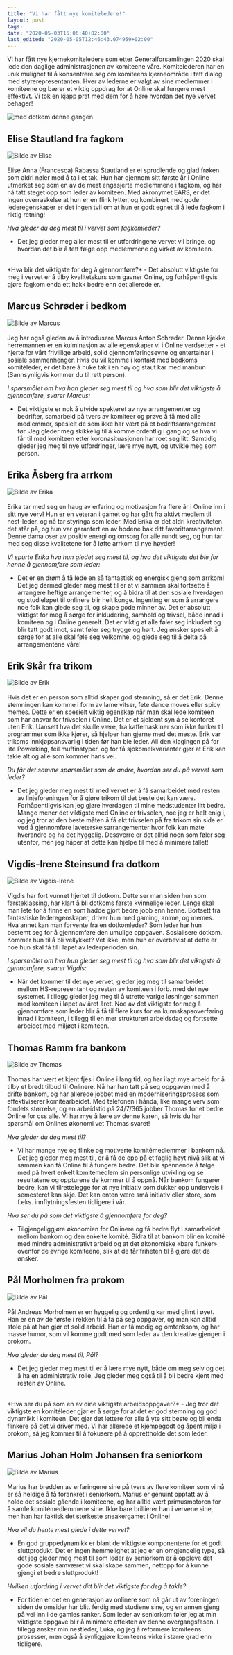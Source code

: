 ```yaml
---
title: "Vi har fått nye komiteledere!"
layout: post
tags: 
date: "2020-05-03T15:06:40+02:00"
last_edited: "2020-05-05T12:46:43.074959+02:00"
---
```

Vi har fått nye kjernekomiteledere som etter Generalforsamlingen 2020 skal lede den daglige administrasjonen av komiteene våre. Komitelederen har en unik mulighet til å konsentrere seg om komiteens kjerneområde i tett dialog med styrerepresentanten. Hver av lederne er valgt av sine medlemmer i komiteene og bærer et viktig oppdrag for at Online skal fungere mest effektivt. Vi tok en kjapp prat med dem for å høre hvordan det nye vervet behager!

![med dotkom denne gangen](https://online.ntnu.no/media/images/responsive/92cd723b-9b23-42e6-888a-5a138a5c198f.jpeg)

## Elise Stautland fra fagkom

![Bilde av Elise](https://i.imgur.com/8uOVjpq.jpg)  
<br>
Elise Anna (Francesca) Rabassa Stautland er ei sprudlende og glad frøken som aldri nøler med å ta i et tak. Hun har gjennom sitt første år i Online utmerket seg som en av de mest engasjerte medlemmene i fagkom, og har nå tatt steget opp som leder av komiteen. Med akronymet EARS, er det ingen overraskelse at hun er en flink lytter, og kombinert med gode lederegenskaper er det ingen tvil om at hun er godt egnet til å lede fagkom i riktig retning!

*Hva gleder du deg mest til i vervet som fagkomleder?*  

- Det jeg gleder meg aller mest til er utfordringene vervet vil bringe, og hvordan det blir å tett følge opp medlemmene og virket av komiteen.  
<br>
*Hva blir det viktigste for deg å gjennomføre?*  
- Det absolutt viktigste for meg i vervet er å tilby kvalitetskurs som gavner Online, og forhåpentligvis gjøre fagkom enda ett hakk bedre enn det allerede er.  
<br>

## Marcus Schrøder i bedkom

![Bilde av Marcus](https://i.imgur.com/92qYC8g.jpg)  
<br>
Jeg har også gleden av å introdusere Marcus Anton Schrøder. Denne kjekke herremannen er en kulminasjon av alle egenskaper vi i Online verdsetter - et hjerte for vårt frivillige arbeid, solid gjennomføringsevne og entertainer i sosiale sammenhenger. Hvis du vil komme i kontakt med bedkoms komitèleder, er det bare å huke tak i en høy og staut kar med manbun (Sannsynligvis kommer du til rett person).

*I spørsmålet om hva han gleder seg mest til og hva som blir det viktigste å gjennomføre, svarer Marcus:*  

- Det viktigste er nok å utvide spekteret av nye arrangementer og bedrifter, samarbeid på tvers av komiteer og prøve å få med alle medlemmer, spesielt de som ikke har vært på et bedriftsarrangement før. Jeg gleder meg skikkelig til å komme ordentlig i gang og se hva vi får til med komiteen etter koronasituasjonen har roet seg litt. Samtidig gleder jeg meg til nye utfordringer, lære mye nytt, og utvikle meg som person.  

## Erika Åsberg fra arrkom

![Bilde av Erika](https://i.imgur.com/fsPaMMY.jpg)  
<br>
Erika tar med seg en haug av erfaring og motivasjon fra flere år i Online inn i sitt nye verv! Hun er en veteran i gamet og har gått fra aktivt medlem til nest-leder, og nå tar styringa som leder. Med Erika er det aldri kreativiteten det står på, og hun var garantert en av hodene bak ditt favorittarrangement. Denne dama oser av positiv energi og omsorg for alle rundt seg, og hun tar med seg disse kvalitetene for å løfte arrkom til nye høyder!

*Vi spurte Erika hva hun gledet seg mest til, og hva det viktigste det ble for henne å gjennomføre som leder:*  

- Det er en drøm å få lede en så fantastisk og energisk gjeng som arrkom! Det jeg dermed gleder meg mest til er at vi sammen skal fortsette å arrangere heftige arrangementer, og å bidra til at den sosiale hverdagen og studieløpet til onlinere blir helt konge. Ingenting er som å arrangere noe folk kan glede seg til, og skape gode minner av. Det er absolutt viktigst for meg å sørge for inkludering, samhold og trivsel, både innad i komiteen og i Online generelt. Det er viktig at alle føler seg inkludert og blir tatt godt imot, samt føler seg trygge og hørt. Jeg ønsker spesielt å sørge for at alle skal føle seg velkomne, og glede seg til å delta på arrangementene våre!  

## Erik Skår fra trikom

![Bilde av Erik](https://i.imgur.com/7w8T28h.jpg)  
<br>
Hvis det er én person som alltid skaper god stemning, så er det Erik. Denne stemningen kan komme i form av lame vitser, fete dance moves eller spicy memes. Dette er en spesielt viktig egenskap når man skal lede komiteen som har ansvar for trivselen i Online. Det er et sjeldent syn å se kontoret uten Erik. Uansett hva det skulle være, fra kaffemaskiner som ikke funker til programmer som ikke kjører, så hjelper han gjerne med det meste. Erik var trikoms innkjøpsansvarlig i tiden før han ble leder. All den klagingen på for lite Powerking, feil muffinstyper, og for få sjokomelkvarianter gjør at Erik kan takle alt og alle som kommer hans vei.  

*Du får det samme spørsmålet som de andre, hvordan ser du på vervet som leder?*  

- Det jeg gleder meg mest til med vervet er å få samarbeidet med resten av linjeforeningen for å gjøre trikom til det beste det kan være. Forhåpentligvis kan jeg gjøre hverdagen til mine medstudenter litt bedre. Mange mener det viktigste med Online er trivselen, noe jeg er helt enig i, og jeg tror at den beste måten å få økt trivselen på fra trikom sin side er ved å gjennomføre laveterskelsarrangementer hvor folk kan møte hverandre og ha det hyggelig. Dessverre er det alltid noen som føler seg utenfor, men jeg håper at dette kan hjelpe til med å minimere tallet!  

## Vigdis-Irene Steinsund fra dotkom

![Bilde av Vigdis-Irene](https://i.imgur.com/tFnFH44.jpg)  
<br>
Vigdis har fort vunnet hjertet til dotkom. Dette ser man siden hun som førsteklassing, har klart å bli dotkoms første kvinnelige leder. Lenge skal man lete for å finne en som hadde gjort bedre jobb enn henne. Bortsett fra fantastiske lederegenskaper, driver hun med gaming, anime, og memes. Hva annet kan man forvente fra en dotkomleder? Som leder har hun bestemt seg for å gjennomføre den umulige oppgaven. Sosialisere dotkom. Kommer hun til å bli vellykket? Vet ikke, men hun er overbevist at dette er noe hun skal få til i løpet av lederperioden sin.  

*I spørsmålet om hva hun gleder seg mest til og hva som blir det viktigste å gjennomføre, svarer Vigdis:*  

- Når det kommer til det nye vervet, gleder jeg meg til samarbeidet mellom HS-representant og resten av komiteen i forb. med det nye systemet. I tillegg gleder jeg meg til å utrette varige løsninger sammen med komiteen i løpet av året året. Noe av det viktigste for meg å gjennomføre som leder blir å få til flere kurs for en kunnskapsoverføring innad i komiteen, i tillegg til en mer strukturert arbeidsdag og fortsette arbeidet med miljøet i komiteen.

## Thomas Ramm fra bankom

![Bilde av Thomas](https://i.imgur.com/nE60dxJ.jpg)  
<br>
Thomas har vært et kjent fjes i Online i lang tid, og har ilagt mye arbeid for å tilby et bredt tilbud til Onlinere. Nå har han tatt på seg oppgaven med å drifte bankom, og har allerede jobbet med en moderniseringsprosess som effektiviserer komitéarbeidet. Med telefonen i hånda, like mange verv som fondets størrelse, og en arbeidstid på 24/7/365 jobber Thomas for et bedre Online for oss alle. Vi har mye å lære av denne karen, så hvis du har spørsmål om Onlines økonomi vet Thomas svaret!  

*Hva gleder du deg mest til?*  

- Vi har mange nye og flinke og motiverte komitémedlemmer i bankom nå. Det jeg gleder meg mest til, er å få de opp på et faglig høyt nivå slik at vi sammen kan få Online til å fungere bedre. Det blir spennende å følge med på hvert enkelt komitemedlem sin personlige utvikling og se resultatene og oppturene de kommer til å oppnå. Når bankom fungerer bedre, kan vi tilrettelegge for at nye initiativ som dukker opp underveis i semesteret kan skje. Det kan enten være små initiativ eller store, som f.eks. innflytningsfesten tidligere i vår.  

*Hva ser du på som det viktigste å gjennomføre for deg?*  

- Tilgjengeliggjøre økonomien for Onlinere og få bedre flyt i samarbeidet mellom bankom og den enkelte komité. Bidra til at bankom blir en komité med mindre administrativt arbeid og at det økonomiske «bare funker» ovenfor de øvrige komiteene, slik at de får friheten til å gjøre det de ønsker.  

## Pål Morholmen fra prokom

![Bilde av Pål](https://i.imgur.com/iLQuvBU.jpg)  
<br>
Pål Andreas Morholmen er en hyggelig og ordentlig kar med glimt i øyet. Han er en av de første i rekken til å ta på seg oppgaver, og man kan alltid stole på at han gjør et solid arbeid. Han er tålmodig og omtenksom, og har masse humor, som vil komme godt med som leder av den kreative gjengen i prokom.  

*Hva gleder du deg mest til, Pål?*  

- Det jeg gleder meg mest til er å lære mye nytt, både om meg selv og det å ha en administrativ rolle. Jeg gleder meg også til å bli bedre kjent med resten av Online.
<br>
*Hva ser du på som en av dine viktigste arbeidsoppgaver?*  
- Jeg tror det viktigste en komitéleder gjør er å sørge for at det er god stemning og god dynamikk i komiteen. Det gjør det lettere for alle å yte sitt beste og bli enda flinkere på det vi driver med. Vi har allerede et kjempegodt og åpent miljø i prokom, så jeg kommer til å fokusere på å opprettholde det som leder.  

## Marius Johan Holm Johansen fra seniorkom

![Bilde av Marius](https://i.imgur.com/m89Tk4C.jpg)  
<br>
Marius har bredden av erfaringene sine på tvers av flere komiteer som vi nå er så heldige å få forankret i seniorkom. Marius er genuint opptatt av å holde det sosiale gående i komiteene, og har alltid vært primusmotoren for å samle komitémedlemmene sine. Ikke bare brillierer han i vervene sine, men han har faktisk det sterkeste sneakergamet i Online!

*Hva vil du hente mest glede i dette vervet?*  

- En god gruppedynamikk er blant de viktigste komponentene for et godt sluttprodukt. Det er ingen hemmelighet at jeg er en omgjengelig type, så det jeg gleder meg mest til som leder av seniorkom er å oppleve det gode sosiale samværet vi skal skape sammen, nettopp for å kunne gjengi et bedre sluttprodukt!  

*Hvilken utfordring i vervet ditt blir det viktigste for deg å takle?*  

- For tiden er det en generasjon av onlinere som nå går ut av foreningen siden de omsider har blitt ferdig med studiene sine, og en annen gjeng på vei inn i de gamles ranker. Som leder av seniorkom føler jeg at min viktigste oppgave blir å minimere effekten av denne overgangsfasen. I tillegg ønsker min nestleder, Luka, og jeg å reformere komiteens prosesser, men også å synliggjøre komiteens virke i større grad enn tidligere.
